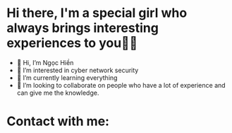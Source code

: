 # Hi there, I'm a special girl who always brings interesting experiences to you🧐🤭
- 👋 Hi, I’m Ngọc Hiền
- 👀 I’m interested in cyber network security 
- 🌱 I’m currently learning everything
- 💞️ I’m looking to collaborate on people who have a lot of experience and can give me the knowledge.
# Contact with me:


<!---
neihcogn49520/neihcogn49520 is a ✨ special ✨ repository because its `README.md` (this file) appears on your GitHub profile.
You can click the Preview link to take a look at your changes.
--->
